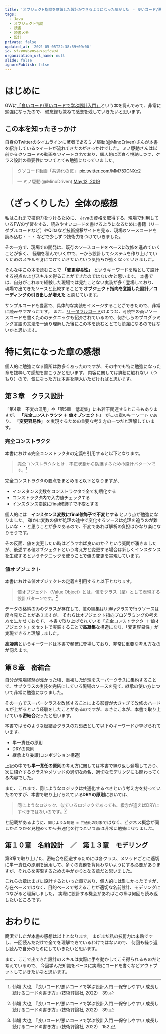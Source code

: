 ```yaml
---
title: 'オブジェクト指向を意識した設計ができるようになった気がした　- 良いコード/悪いコードで学ぶ設計入門を読んだ感想 -   '
tags:
  - Java
  - オブジェクト指向
  - 読書
  - 読書メモ
  - 設計
private: false
updated_at: '2022-05-05T22:38:59+09:00'
id: 5f7808b805e7761fc93d
organization_url_name: null
slide: false
ignorePublish: false
---
```

# はじめに
GWに[「良いコード/悪いコードで学ぶ設計入門」](https://www.amazon.co.jp/%E8%89%AF%E3%81%84%E3%82%B3%E3%83%BC%E3%83%89-%E6%82%AA%E3%81%84%E3%82%B3%E3%83%BC%E3%83%89%E3%81%A7%E5%AD%A6%E3%81%B6%E8%A8%AD%E8%A8%88%E5%85%A5%E9%96%80-%E2%80%95%E4%BF%9D%E5%AE%88%E3%81%97%E3%82%84%E3%81%99%E3%81%84-%E6%88%90%E9%95%B7%E3%81%97%E7%B6%9A%E3%81%91%E3%82%8B%E3%82%B3%E3%83%BC%E3%83%89%E3%81%AE%E6%9B%B8%E3%81%8D%E6%96%B9-%E4%BB%99%E5%A1%B2/dp/4297127830)という本を読んでみて、非常に勉強になったので、
備忘録も兼ねて感想を残していきたいと思います。

## この本を知ったきっかけ
自身のTwitterのタイムラインに著者であるミノ駆動(@MinoDriven)さんが本書を紹介しているツイートが流れてきたのがきっかけでした。
ミノ駆動さんは以前からクソコードの動画をツイートされており、個人的に面白く視聴しつつ、クラス設計の重要性についてとても勉強になっていました。
<blockquote class="twitter-tweet"><p lang="ja" dir="ltr">クソコード動画「共通化の罠」 <a href="https://t.co/MM750CNXc2">pic.twitter.com/MM750CNXc2</a></p>&mdash; ミノ駆動 (@MinoDriven) <a href="https://twitter.com/MinoDriven/status/1127539251761909760?ref_src=twsrc%5Etfw">May 12, 2019</a></blockquote> <script async src="https://platform.twitter.com/widgets.js" charset="utf-8"></script>


# （ざっくりした）全体の感想
私はこれまで技術力をつけるために、
Javaの資格を取得する、現場で利用しているFWの学習をする、読みやすいコードを書けるようになるために書籍（リーダブルコードなど）やQiitaなど技術投稿サイトを見る、現場のソースコードを読み込む・・・
などで少しずつ技術力をつけていきました。


その一方で、現場での開発は、既存のソースコードをベースに改修を進めていくことが多く、
経験を積んでいく中で、一から設計してシステムを作り上げていくためのスキルを身につけていきたいという気持ちが強くなっていきました。


そんな中この本を読むことで **「変更容易性」** というキーワードを軸として設計する視点およびスキルを得ることができたのではないかと思います。
本書では、自分がこれまで経験した現場では見たことない実装が多く登場しており、
現場で出てきたソースと比較することで **オブジェクト指向を意識した設計／コーディングの引き出しが増えた** と感じています。


サンプルコードも豊富で、具体的な実装をイメージすることができたので、非常に読みやすかったです。
また、[リーダブルコード](https://www.amazon.co.jp/%E3%83%AA%E3%83%BC%E3%83%80%E3%83%96%E3%83%AB%E3%82%B3%E3%83%BC%E3%83%89-%E2%80%95%E3%82%88%E3%82%8A%E8%89%AF%E3%81%84%E3%82%B3%E3%83%BC%E3%83%89%E3%82%92%E6%9B%B8%E3%81%8F%E3%81%9F%E3%82%81%E3%81%AE%E3%82%B7%E3%83%B3%E3%83%97%E3%83%AB%E3%81%A7%E5%AE%9F%E8%B7%B5%E7%9A%84%E3%81%AA%E3%83%86%E3%82%AF%E3%83%8B%E3%83%83%E3%82%AF-Theory-practice-Boswell/dp/4873115655)のような、可読性の高いソースコードを書くためのテクニックも紹介されているので、何かしらのプログラミング言語の文法を一通り理解した後にこの本を読むととても勉強になるのではないかと思います。

# 特に気になった章の感想
個人的に勉強になる箇所は数多くあったのですが、その中でも特に勉強になった章を抜粋して感想を書こうかと思います。
内容に関しては詳細に触れない（つもり）ので、気になった方は本書を購入いただければと思います。

## 第３章　クラス設計 
「第4章　不変の活用」や「第5章　低凝集」にも若干関連するところもありますが、
**「完全コンストラクタ ＋ 値オブジェクト」**　がこの章のキーワードであり、 **「変更容易性」** を実現するための重要な考え方の一つだと理解しています。

### 完全コンストラクタ
本書における完全コンストラクタの定義を引用すると以下となります。
> 完全コンストラクタとは、不正状態から防護するための設計パターンです。[^1]
[^1]: 仙塲 大也, 『良いコード/悪いコードで学ぶ設計入門 ―保守しやすい 成長し続けるコードの書き方』(技術評論社, 2022)　39.

完全コンストラクタの要点をまとめると以下となりますが、
* インスタンス変数をコンストラクタで全て初期化する
* コンストラクタ内で入力値チェックする
* インスタンス変数にfinal修飾子で不変とする

個人的には　**インスタンス変数にfinal修飾子で不変とする** という点が勉強になりました。
確かに変数の値が処理の途中で変化するソースは処理を追うのが難しいな・・と思うことが多々あるので、不変であれば解析の負担はかなり楽になりそうです。

その反面、値を変更したい時はどうすれば良いのか？という疑問が湧きましたが、後述する値オブジェクトという考え方と変更する場合は新しくインスタンスを生成するというテクニックを使うことで値の変更を実現しています。


### 値オブジェクト
本書における値オブジェクトの定義を引用すると以下となります。
> 値オブジェクト（Value Object）とは、値をクラス（型）として表現する設計パターンです。[^2]
[^2]: 仙塲 大也, 『良いコード/悪いコードで学ぶ設計入門 ―保守しやすい 成長し続けるコードの書き方』(技術評論社, 2022)　39.

データの格納のみのクラスが存在して、値の編集はUtilityクラスで行うソースは度々見たことがありますが、
それらはオブジェクト指向プログラミングの考え方を生かせておらず、
本書で取り上げられている「完全コンストラクタ ＋ 値オブジェクト」をセットで実装することで**高凝集**な構造になり、「変更容易性」が実現できると理解しました。

**高凝集**というキーワードは本書で頻繁に登場しており、非常に重要な考え方なのが伺えます。

## 第８章　密結合
自分が現場経験が浅かった頃、重複した処理をスーパークラスに集約することで、サブクラスの実装を完結にしている現場のソースを見て、継承の使い方について非常に勉強になりました。

その一方でスーパークラスを改修することによる影響が大きすぎて改修のハードルが上がるという経験をしたことがあるのですが、まさにこれが、本書で取り上げている**密結合**だったと思います。

本書ではそのような密結合クラスの対処法として以下のキーワードが挙げられています。

* 単一責任の原則
* DRYの原則
* 継承より委譲(コンポジション構造)

上記の中でも**単一責任の原則**の考え方に関しては本書で繰り返し登場しており、
次に紹介するクラスやメソッドの適切な命名、適切なモデリングにも関わってくる内容でした。


また、これまで、同じようなロジックは共通化するべきという考え方を持っていたのですが、本書で取り上げられている**DRYの原則**においては、
>同じようなロジック、似ているロジックであっても、概念が違えばDRYにすべきではないのです。[^3]
[^3]: 仙塲 大也, 『良いコード/悪いコードで学ぶ設計入門 ―保守しやすい 成長し続けるコードの書き方』(技術評論社, 2022)　152.

と記載があるように、`同じような処理 = 共通化の対象`ではなく、ビジネス概念が同じかどうかを見極めてから共通化を行うという点は非常に勉強になりました。

## 第１０章　名前設計　／　第１３章　モデリング
第8章で取り上げた、密結合を回避するためには各クラス、メソッドごとに適切に単一責任の原則を適用して、多くの責務を背負わないようにする必要がありますが、それらを実現するための手がかりとなる章だと思いました。

これらの章はまさに設計するといった章であり、個人的には難しかったですが、存在ベースではなく、目的ベースで考えることが適切な名前設計、モデリングにつながると理解しました。
実際に設計する機会があればこの章は何回も読み返したいところです。



# おわりに
簡潔でしたが本書の感想は以上となります。
まだまだ私の技術力は未熟ですし、一回読んだだけで全てを理解できているわけではないので、
何回も繰り返し読んで自分のものにしていきたいと思います。

また、ここで出てきた設計のスキルは実際に手を動かしてこそ得られるものだと考えているので、
今回学んだ知識をベースに実際にコードを書くなどアウトプットしていきたいなと思います。
















